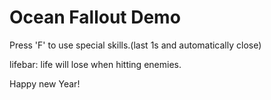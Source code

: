 ﻿# Ocean Fallout Demo
 
 Press 'F' to use special skills.(last 1s and automatically close)
 
 lifebar: life will lose when hitting enemies.

Happy new Year!
